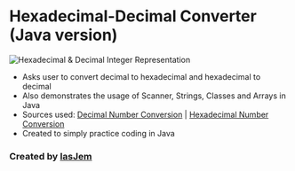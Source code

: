 # Hexadecimal-Decimal Converter (Java version)

![Hexadecimal & Decimal Integer Representation](http://www.sciencehq.com/wp-content/uploads/Hexadecimal-to-Decimal-Conversion.jpg)

* Asks user to convert decimal to hexadecimal and hexadecimal to decimal
* Also demonstrates the usage of Scanner, Strings, Classes and Arrays in Java
* Sources used: [Decimal Number Conversion](http://www.robotroom.com/NumberSystems3.html) | [Hexadecimal Number Conversion](http://www.robotroom.com/NumberSystems5.html)
* Created to simply practice coding in Java 

### Created by [IasJem](https://github.com/iasjem)